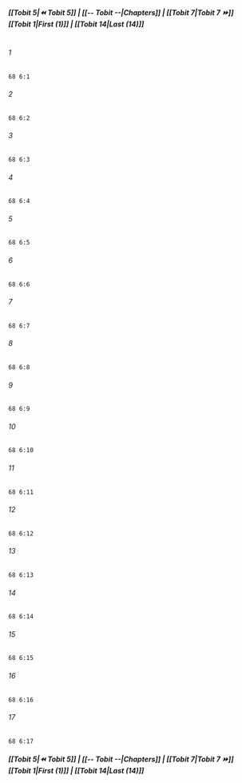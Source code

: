 
##### **[[Tobit 5|⏪ Tobit 5]] | [[-- Tobit --|Chapters]] | [[Tobit 7|Tobit 7 ⏩]]**<br>**[[Tobit 1|First (1)]] | [[Tobit 14|Last (14)]]**<br><br>

###### 1
``` verse
68 6:1
```
###### 2
``` verse
68 6:2
```
###### 3
``` verse
68 6:3
```
###### 4
``` verse
68 6:4
```
###### 5
``` verse
68 6:5
```
###### 6
``` verse
68 6:6
```
###### 7
``` verse
68 6:7
```
###### 8
``` verse
68 6:8
```
###### 9
``` verse
68 6:9
```
###### 10
``` verse
68 6:10
```
###### 11
``` verse
68 6:11
```
###### 12
``` verse
68 6:12
```
###### 13
``` verse
68 6:13
```
###### 14
``` verse
68 6:14
```
###### 15
``` verse
68 6:15
```
###### 16
``` verse
68 6:16
```
###### 17
``` verse
68 6:17
```

##### **[[Tobit 5|⏪ Tobit 5]] | [[-- Tobit --|Chapters]] | [[Tobit 7|Tobit 7 ⏩]]**<br>**[[Tobit 1|First (1)]] | [[Tobit 14|Last (14)]]**
